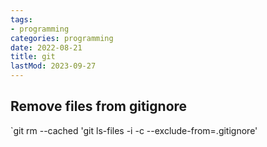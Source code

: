 ```yaml
---
tags:
- programming
categories: programming
date: 2022-08-21
title: git
lastMod: 2023-09-27
---
```

## Remove files from gitignore

`git rm --cached 'git ls-files -i -c --exclude-from=.gitignore'
